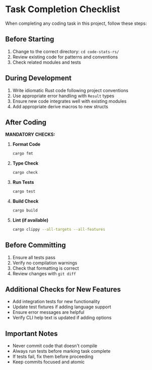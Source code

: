# Task Completion Checklist

When completing any coding task in this project, follow these steps:

## Before Starting
1. Change to the correct directory: `cd code-stats-rs/`
2. Review existing code for patterns and conventions
3. Check related modules and tests

## During Development
1. Write idiomatic Rust code following project conventions
2. Use appropriate error handling with `Result` types
3. Ensure new code integrates well with existing modules
4. Add appropriate derive macros to new structs

## After Coding
**MANDATORY CHECKS:**

1. **Format Code**
   ```bash
   cargo fmt
   ```

2. **Type Check**
   ```bash
   cargo check
   ```

3. **Run Tests**
   ```bash
   cargo test
   ```

4. **Build Check**
   ```bash
   cargo build
   ```

5. **Lint (if available)**
   ```bash
   cargo clippy --all-targets --all-features
   ```

## Before Committing
1. Ensure all tests pass
2. Verify no compilation warnings
3. Check that formatting is correct
4. Review changes with `git diff`

## Additional Checks for New Features
- Add integration tests for new functionality
- Update test fixtures if adding language support
- Ensure error messages are helpful
- Verify CLI help text is updated if adding options

## Important Notes
- Never commit code that doesn't compile
- Always run tests before marking task complete
- If tests fail, fix them before proceeding
- Keep commits focused and atomic